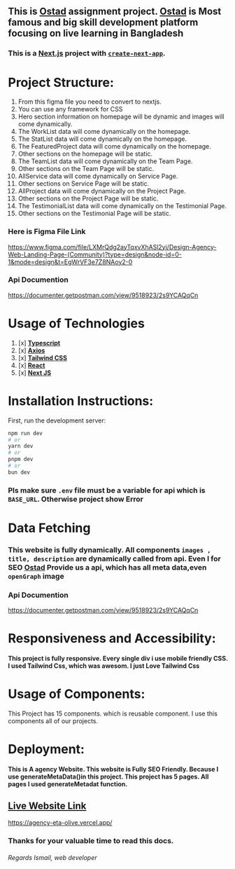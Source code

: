 ## This is [Ostad](https://ostad.app) assignment project. [Ostad](https://ostad.app) is Most famous and big skill development platform focusing on live learning in Bangladesh 


### This is a [Next.js](https://nextjs.org/) project with [`create-next-app`](https://github.com/vercel/next.js/tree/canary/packages/create-next-app).


# Project Structure: 

1) From this figma file you need to convert to nextjs.
2) You can use any framework for CSS
3) Hero section information on homepage will be dynamic and images will come dynamically.
4) The WorkList data will come dynamically on the homepage.
5) The StatList data will come dynamically on the homepage.
6) The FeaturedProject data will come dynamically on the homepage.
7) Other sections on the homepage will be static. 
8) The TeamList data will come dynamically on the Team Page. 
9) Other sections on the Team Page will be static. 
10) AllService data will come dynamically on Service Page. 
11) Other sections on Service Page will be static. 
12) AllProject data will come dynamically on the Project Page. 
13) Other sections on the Project Page will be static. 
14) The TestimonialList data will come dynamically on the Testimonial Page. 
15) Other sections on the Testimonial Page will be static.

### Here is Figma File Link 
https://www.figma.com/file/LXMrQdg2ayTqxvXhASl2yi/Design-Agency-Web-Landing-Page-(Community)?type=design&node-id=0-1&mode=design&t=EgWrVF3e7Z8NAoy2-0


### Api Documention 
https://documenter.getpostman.com/view/9518923/2s9YCAQqCn
 

# Usage of Technologies
1. [x] [**Typescript**](https://www.typescriptlang.org/)
2. [x] [**Axios**](https://axios-http.com/)
3. [x] [**Tailwind CSS**](https://tailwindcss.com/)
4. [x] [**React**](https://react.dev/)
5. [x] [**Next JS**](https://nextjs.org/) 



# Installation Instructions:
First, run the development server:

```bash
npm run dev
# or
yarn dev
# or
pnpm dev
# or
bun dev
```
### Pls make sure `.env` file must be a variable for api which is `BASE_URL`.  Otherwise project show Error



# Data Fetching
### This website is fully dynamically. All components `images , title, description` are dynamically called from api. Even I for SEO [Ostad](ostad.app) Provide us a api, which has all meta data,even `openGraph` image
### Api Documention
https://documenter.getpostman.com/view/9518923/2s9YCAQqCn


# Responsiveness and Accessibility:
#### This project is fully responsive. Every single div i use mobile friendly CSS. I used Tailwind Css, which was awesom. I just Love Tailwind Css


# Usage of Components:
This Project has 15 components. which is reusable component. I use this components all of our projects. 

# Deployment:
#### This is A agency Website. This website is Fully SEO Friendly. Because I use generateMetaData()in this project. This project has 5 pages. All pages I used generateMetadat function.


## [Live Website Link](https://agency-eta-olive.vercel.app/)
https://agency-eta-olive.vercel.app/

### Thanks for your valuable time to read this docs.
###### Regards Ismail, web developer

